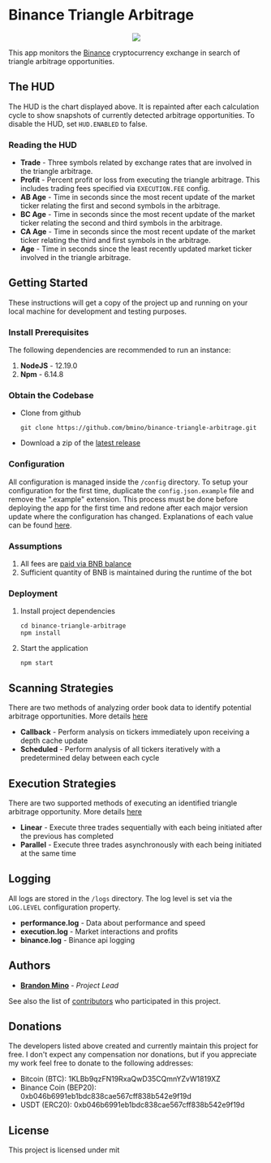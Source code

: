 # Binance Triangle Arbitrage

<p align="center">
    <img src="https://github.com/bmino/binance-triangle-arbitrage/blob/master/src/resources/mainDisplay.png">
</p>

This app monitors the [Binance](https://www.binance.com) cryptocurrency exchange in search of triangle arbitrage opportunities.

## The HUD
The HUD is the chart displayed above. It is repainted after each calculation cycle to show snapshots of currently detected
arbitrage opportunities. To disable the HUD, set `HUD.ENABLED` to false.


### Reading the HUD
* **Trade** - Three symbols related by exchange rates that are involved in the triangle arbitrage.
* **Profit** - Percent profit or loss from executing the triangle arbitrage. This includes trading fees specified via `EXECUTION.FEE` config.
* **AB Age** - Time in seconds since the most recent update of the market ticker relating the first and second symbols in the arbitrage.
* **BC Age** - Time in seconds since the most recent update of the market ticker relating the second and third symbols in the arbitrage.
* **CA Age** - Time in seconds since the most recent update of the market ticker relating the third and first symbols in the arbitrage.
* **Age** - Time in seconds since the least recently updated market ticker involved in the triangle arbitrage.


## Getting Started
These instructions will get a copy of the project up and running on your local machine for development and testing purposes.


### Install Prerequisites
The following dependencies are recommended to run an instance:

1. **NodeJS** - 12.19.0
2. **Npm** - 6.14.8


### Obtain the Codebase
* Clone from github
    ```
    git clone https://github.com/bmino/binance-triangle-arbitrage.git
    ```
* Download a zip of the [latest release](https://github.com/bmino/binance-triangle-arbitrage/releases/latest)


### Configuration
All configuration is managed inside the `/config` directory.
To setup your configuration for the first time, duplicate the `config.json.example` file and remove the ".example" extension.
This process must be done before deploying the app for the first time and redone after each major version update where the configuration has changed.
Explanations of each value can be found [here](config/readme.md).

### Assumptions
1. All fees are [paid via BNB balance](https://binance.zendesk.com/hc/en-us/articles/115000583311)
2. Sufficient quantity of BNB is maintained during the runtime of the bot

### Deployment
1. Install project dependencies
    ```
    cd binance-triangle-arbitrage
    npm install
    ```

2. Start the application
    ```
    npm start
    ```


## Scanning Strategies
There are two methods of analyzing order book data to identify potential arbitrage opportunities.
More details [here](src/resources/docs/scanning.md)

* **Callback** - Perform analysis on tickers immediately upon receiving a depth cache update
* **Scheduled** - Perform analysis of all tickers iteratively with a predetermined delay between each cycle


## Execution Strategies
There are two supported methods of executing an identified triangle arbitrage opportunity.
More details [here](src/resources/docs/strategies.md)

* **Linear** - Execute three trades sequentially with each being initiated after the previous has completed
* **Parallel** - Execute three trades asynchronously with each being initiated at the same time


## Logging
All logs are stored in the `/logs` directory. The log level is set via the `LOG.LEVEL` configuration property.

* **performance.log** - Data about performance and speed
* **execution.log** - Market interactions and profits
* **binance.log** - Binance api logging


## Authors
* **[Brandon Mino](https://github.com/bmino)** - *Project Lead*

See also the list of [contributors](https://github.com/bmino/binance-triangle-arbitrage/contributors) who participated in this project.


## Donations
The developers listed above created and currently maintain this project for free.
I don't expect any compensation nor donations, but if you appreciate my work feel free to donate to the following addresses:

* Bitcoin (BTC): 1KLBb9qzFN19RxaQwD35CQmnYZvW1819XZ
* Binance Coin (BEP20): 0xb046b6991eb1bdc838cae567cff838b542e9f19d
* USDT (ERC20): 0xb046b6991eb1bdc838cae567cff838b542e9f19d

## License
This project is licensed under mit

